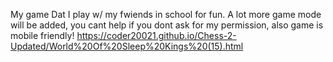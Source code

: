 My game Dat I play w/ my fwiends in school for fun. A lot more game mode will be added, you cant help if you dont ask for my permission, also game is mobile friendly!
https://coder20021.github.io/Chess-2-Updated/World%20Of%20Sleep%20Kings%20(15).html

